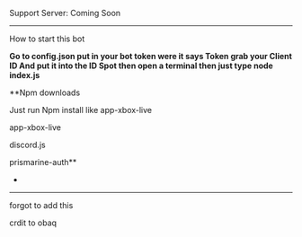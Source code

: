 


Support Server: Coming Soon

_______________________________

How to start this bot

**Go to config.json put in your bot token were it says Token grab your Client ID And put it into the ID Spot then open a terminal then just type node index.js**

**Npm downloads

Just run Npm install like app-xbox-live

 app-xbox-live

discord.js

prismarine-auth**

-
_________________________________________

forgot to add this

crdit to obaq
